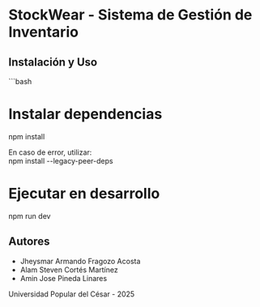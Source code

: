 # StockWear - Sistema de Gestión de Inventario

## Instalación y Uso

\`\`\`bash
# Instalar dependencias
npm install

En caso de error, utilizar:  
npm install --legacy-peer-deps

# Ejecutar en desarrollo
npm run dev


## Autores

- Jheysmar Armando Fragozo Acosta
- Alam Steven Cortés Martínez
- Amin Jose Pineda Linares

Universidad Popular del César - 2025
